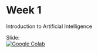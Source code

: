 # Week 1
Introduction to Artificial Intelligence

Slide:<br/>
[![Google Colab](https://badgen.net/badge/Open/slide/yellow)](https://docs.google.com/presentation/d/1cPH9wZ7fx-QsALDmPnPXn0RyJyKsByshwFHCjtgvLpk/edit?usp=sharing)
